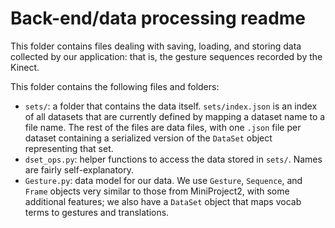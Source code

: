# Back-end/data processing readme 

This folder contains files dealing with saving, loading, and storing data collected by our application: that is, the gesture sequences recorded by the Kinect. 

This folder contains the following files and folders:
- `sets/`: a folder that contains the data itself. `sets/index.json` is an index of all datasets that are currently defined by mapping a dataset name to a file name. The rest of the files are data files, with one `.json` file per dataset containing a serialized version of the `DataSet` object representing that set. 
- `dset_ops.py`: helper functions to access the data stored in `sets/`. Names are fairly self-explanatory. 
- `Gesture.py`: data model for our data. We use `Gesture`, `Sequence`, and `Frame` objects very similar to those from MiniProject2, with some additional features; we also have a `DataSet` object that maps vocab terms to gestures and translations. 
